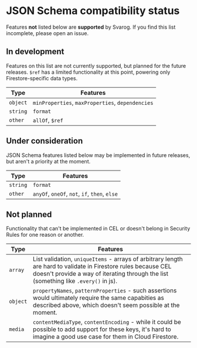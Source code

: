 JSON Schema compatibility status
================================

Features **not** listed below are **supported** by Svarog. If you find this list incomplete, please open an issue.

## In development

Features on this list are not currently supported, but planned for the future releases. `$ref` has a limited functionality at this point, powering only Firestore-specific data types.

|Type|Features|
|--|--|
|`object`|`minProperties`, `maxProperties`, `dependencies`|
|`string`|`format`|
|`other`|`allOf`, `$ref`|

## Under consideration

JSON Schema features listed below may be implemented in future releases, but aren't a priority at the moment.

|Type|Features|
|--|--|
|`string`|`format`|
|`other`|`anyOf`, `oneOf`, `not`, `if`, `then`, `else`|

## Not planned

Functionality that can't be implemented in CEL or doesn't belong in Security Rules for one reason or another.

|Type|Features|
|--|--|
|`array`| List validation, `uniqueItems` - arrays of arbitrary length are hard to validate in Firestore rules because CEL doesn't provide a way of iterating through the list (something like `.every()` in js).|
|`object`|`propertyNames`, `patternProperties` - such assertions would ultimately require the same capabities as described above, which doesn't seem possible at the moment.|
|`media`|`contentMediaType`, `contentEncoding` - while it could be possible to add support for these keys, it's hard to imagine a good use case for them in Cloud Firestore.|
